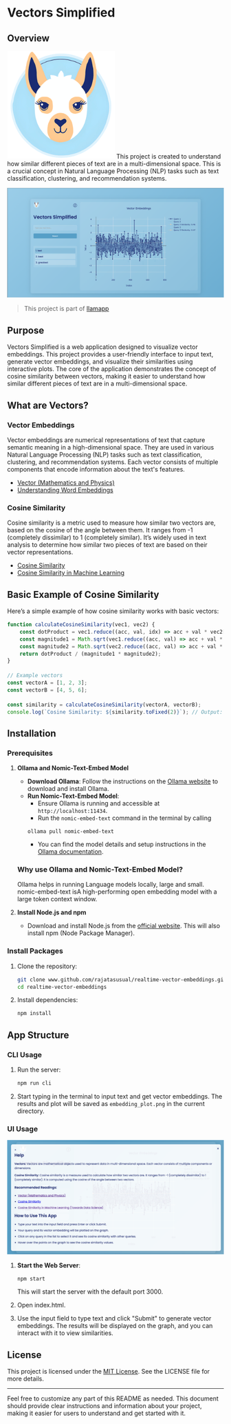 # Vectors Simplified

## Overview

![Vectors Simplified](./assets/llama.png)
This project is created to understand how similar different pieces of text are in a multi-dimensional space. This is a crucial concept in Natural Language Processing (NLP) tasks such as text classification, clustering, and recommendation systems.

![Visualization](./assets/visual.png)

> This project is part of [llamapp](www.github.com/rajatasusual/llamapp)

## Purpose

Vectors Simplified is a web application designed to visualize vector embeddings. This project provides a user-friendly interface to input text, generate vector embeddings, and visualize their similarities using interactive plots. The core of the application demonstrates the concept of cosine similarity between vectors, making it easier to understand how similar different pieces of text are in a multi-dimensional space.

## What are Vectors?

### Vector Embeddings

Vector embeddings are numerical representations of text that capture semantic meaning in a high-dimensional space. They are used in various Natural Language Processing (NLP) tasks such as text classification, clustering, and recommendation systems. Each vector consists of multiple components that encode information about the text's features.

- [Vector (Mathematics and Physics)](https://en.wikipedia.org/wiki/Vector_(mathematics_and_physics))
- [Understanding Word Embeddings](https://towardsdatascience.com/understanding-word-embeddings-88f3ff78a3e0)

### Cosine Similarity

Cosine similarity is a metric used to measure how similar two vectors are, based on the cosine of the angle between them. It ranges from -1 (completely dissimilar) to 1 (completely similar). It’s widely used in text analysis to determine how similar two pieces of text are based on their vector representations.

- [Cosine Similarity](https://en.wikipedia.org/wiki/Cosine_similarity)
- [Cosine Similarity in Machine Learning](https://towardsdatascience.com/cosine-similarity-in-machine-learning-4c78341a5a94)

## Basic Example of Cosine Similarity

Here’s a simple example of how cosine similarity works with basic vectors:

```javascript
function calculateCosineSimilarity(vec1, vec2) {
    const dotProduct = vec1.reduce((acc, val, idx) => acc + val * vec2[idx], 0);
    const magnitude1 = Math.sqrt(vec1.reduce((acc, val) => acc + val * val, 0));
    const magnitude2 = Math.sqrt(vec2.reduce((acc, val) => acc + val * val, 0));
    return dotProduct / (magnitude1 * magnitude2);
}

// Example vectors
const vectorA = [1, 2, 3];
const vectorB = [4, 5, 6];

const similarity = calculateCosineSimilarity(vectorA, vectorB);
console.log(`Cosine Similarity: ${similarity.toFixed(2)}`); // Output: Cosine Similarity: 0.9746
```

## Installation

### Prerequisites

1. **Ollama and Nomic-Text-Embed Model**

   - **Download Ollama**: Follow the instructions on the [Ollama website](https://www.ollama.com) to download and install Ollama.
   - **Run Nomic-Text-Embed Model**:
     - Ensure Ollama is running and accessible at `http://localhost:11434`.
     - Run the `nomic-embed-text` command in the terminal by calling 
      ```
      ollama pull nomic-embed-text
      ```
     - You can find the model details and setup instructions in the [Ollama documentation](https://docs.ollama.com).

    ### Why use Ollama and Nomic-Text-Embed Model?
    Ollama helps in running Language models locally, large and small. nomic-embed-text isA high-performing open embedding model with a large token context window.

2. **Install Node.js and npm**

   - Download and install Node.js from the [official website](https://nodejs.org/). This will also install npm (Node Package Manager).

### Install Packages

1. Clone the repository:
   ```bash
   git clone www.github.com/rajatasusual/realtime-vector-embeddings.git
   cd realtime-vector-embeddings
   ```

2. Install dependencies:
   ```bash
   npm install
   ```

## App Structure

### CLI Usage

1. Run the server:
   ```bash
   npm run cli
   ```

2. Start typing in the terminal to input text and get vector embeddings. The results and plot will be saved as `embedding_plot.png` in the current directory.

### UI Usage

![Help](./assets/popup.png)

1. **Start the Web Server**:
   ```bash
   npm start
   ```

   This will start the server with the default port 3000.

2. Open index.html.

3. Use the input field to type text and click "Submit" to generate vector embeddings. The results will be displayed on the graph, and you can interact with it to view similarities.

## License

This project is licensed under the [MIT License](LICENSE). See the LICENSE file for more details.

---

Feel free to customize any part of this README as needed. This document should provide clear instructions and information about your project, making it easier for users to understand and get started with it.

